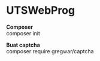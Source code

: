# UTSWebProg


<b>Composer</b> <br>
composer init

<b>Buat captcha</b> <br>
composer require gregwar/captcha
